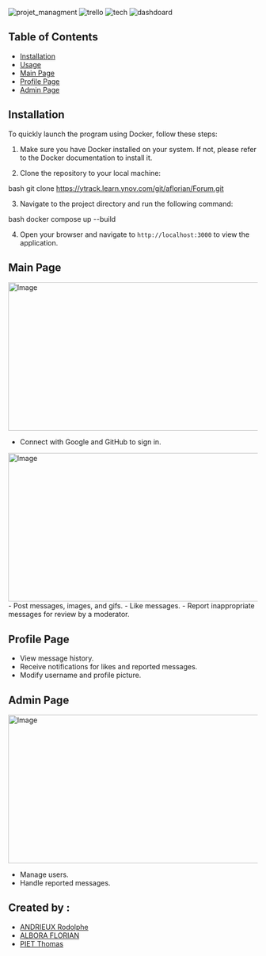 ![projet_managment](https://cdn.discordapp.com/attachments/1113447966905212971/1121414744432201809/image_1.png?ex=6519645d&is=651812dd&hm=73932dfafe56b9d96973214279502d91c613a7ba609a54c26476618243cac1f2&)
![trello](https://cdn.discordapp.com/attachments/1113447966905212971/1121414743991787580/image.png?ex=6519645d&is=651812dd&hm=febc61b01b6ce47a067e25d8fcd925590e9b5a0d72580b1c86194595127c1129&)
![tech](https://cdn.discordapp.com/attachments/399312290333327360/1157681428037898331/image.png?ex=65197e59&is=65182cd9&hm=e8630c397c40aee05680b692208667228ad25f0d44596e9553339626411d9739&)
![dashdoard](https://cdn.discordapp.com/attachments/399312290333327360/1157681363131043971/image.png?ex=65197e49&is=65182cc9&hm=cde0a53b367bef5433c6c25e5321e86aac453cecd5206f2b0f5337627aebdb74&)

## Table of Contents

- [Installation](#installation)
- [Usage](#usage)
- [Main Page](#main-page)
- [Profile Page](#profile-page)
- [Admin Page](#admin-page)


## Installation

To quickly launch the program using Docker, follow these steps:

1. Make sure you have Docker installed on your system. If not, please refer to the Docker documentation to install it.

2. Clone the repository to your local machine:


bash
git clone https://ytrack.learn.ynov.com/git/aflorian/Forum.git


3. Navigate to the project directory and run the following command:


bash
docker compose up --build



4. Open your browser and navigate to `http://localhost:3000` to view the application.


## Main Page

<img src="README_pics/home_page.jpeg" alt="Image" width="600" height="300">

- Connect with Google and GitHub to sign in.

<img src="README_pics/login_page.jpeg" alt="Image" width="600" height="300">
- Post messages, images, and gifs.
- Like messages.
- Report inappropriate messages for review by a moderator.

## Profile Page

- View message history.
- Receive notifications for likes and reported messages.
- Modify username and profile picture.

## Admin Page

<img src="README_pics/admin_page.jpeg" alt="Image" width="600" height="300">

- Manage users.
- Handle reported messages.

## Created by :

- [ANDRIEUX Rodolphe](https://www.youtube.com/watch?v=dQw4w9WgXcQ)
- [ALBORA FLORIAN](https://github.com/florian-alb)
- [PIET Thomas](https://www.youtube.com/watch?v=dQw4w9WgXcQ)
